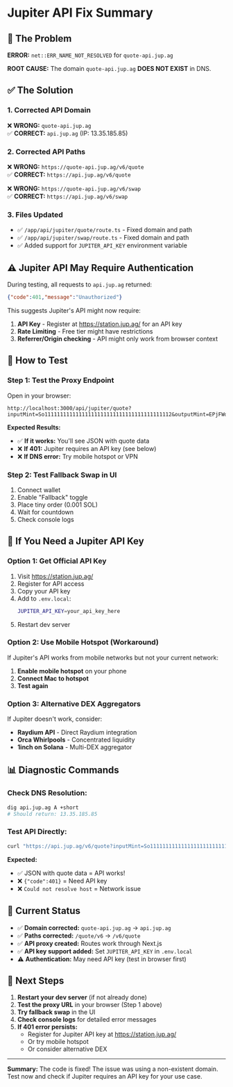 # Jupiter API Fix Summary

## 🚨 The Problem

**ERROR:** `net::ERR_NAME_NOT_RESOLVED` for `quote-api.jup.ag`

**ROOT CAUSE:** The domain `quote-api.jup.ag` **DOES NOT EXIST** in DNS.

## ✅ The Solution

### 1. Corrected API Domain

❌ **WRONG:** `quote-api.jup.ag`  
✅ **CORRECT:** `api.jup.ag` (IP: 13.35.185.85)

### 2. Corrected API Paths

❌ **WRONG:** `https://quote-api.jup.ag/v6/quote`  
✅ **CORRECT:** `https://api.jup.ag/v6/quote`

❌ **WRONG:** `https://quote-api.jup.ag/v6/swap`  
✅ **CORRECT:** `https://api.jup.ag/v6/swap`

### 3. Files Updated

- ✅ `/app/api/jupiter/quote/route.ts` - Fixed domain and path
- ✅ `/app/api/jupiter/swap/route.ts` - Fixed domain and path
- ✅ Added support for `JUPITER_API_KEY` environment variable

## ⚠️ Jupiter API May Require Authentication

During testing, all requests to `api.jup.ag` returned:
```json
{"code":401,"message":"Unauthorized"}
```

This suggests Jupiter's API might now require:
1. **API Key** - Register at https://station.jup.ag/ for an API key
2. **Rate Limiting** - Free tier might have restrictions
3. **Referrer/Origin checking** - API might only work from browser context

## 🧪 How to Test

### Step 1: Test the Proxy Endpoint
Open in your browser:
```
http://localhost:3000/api/jupiter/quote?inputMint=So11111111111111111111111111111111111111112&outputMint=EPjFWdd5AufqSSqeM2qN1xzybapC8G4wEGGkZwyTDt1v&amount=1000000&slippageBps=100
```

**Expected Results:**
- ✅ **If it works:** You'll see JSON with quote data
- ❌ **If 401:** Jupiter requires an API key (see below)
- ❌ **If DNS error:** Try mobile hotspot or VPN

### Step 2: Test Fallback Swap in UI
1. Connect wallet
2. Enable "Fallback" toggle
3. Place tiny order (0.001 SOL)
4. Wait for countdown
5. Check console logs

## 🔑 If You Need a Jupiter API Key

### Option 1: Get Official API Key
1. Visit https://station.jup.ag/
2. Register for API access
3. Copy your API key
4. Add to `.env.local`:
   ```bash
   JUPITER_API_KEY=your_api_key_here
   ```
5. Restart dev server

### Option 2: Use Mobile Hotspot (Workaround)
If Jupiter's API works from mobile networks but not your current network:
1. **Enable mobile hotspot** on your phone
2. **Connect Mac to hotspot**
3. **Test again**

### Option 3: Alternative DEX Aggregators
If Jupiter doesn't work, consider:
- **Raydium API** - Direct Raydium integration
- **Orca Whirlpools** - Concentrated liquidity
- **1inch on Solana** - Multi-DEX aggregator

## 📊 Diagnostic Commands

### Check DNS Resolution:
```bash
dig api.jup.ag A +short
# Should return: 13.35.185.85
```

### Test API Directly:
```bash
curl "https://api.jup.ag/v6/quote?inputMint=So11111111111111111111111111111111111111112&outputMint=EPjFWdd5AufqSSqeM2qN1xzybapC8G4wEGGkZwyTDt1v&amount=1000000"
```

**Expected:**
- ✅ JSON with quote data = API works!
- ❌ `{"code":401}` = Need API key
- ❌ `Could not resolve host` = Network issue

## 🎯 Current Status

- ✅ **Domain corrected:** `quote-api.jup.ag` → `api.jup.ag`
- ✅ **Paths corrected:** `/quote/v6` → `/v6/quote`
- ✅ **API proxy created:** Routes work through Next.js
- ✅ **API key support added:** Set `JUPITER_API_KEY` in `.env.local`
- ⚠️ **Authentication:** May need API key (test in browser first)

## 🚀 Next Steps

1. **Restart your dev server** (if not already done)
2. **Test the proxy URL** in your browser (Step 1 above)
3. **Try fallback swap** in the UI
4. **Check console logs** for detailed error messages
5. **If 401 error persists:**
   - Register for Jupiter API key at https://station.jup.ag/
   - Or try mobile hotspot
   - Or consider alternative DEX

---

**Summary:** The code is fixed! The issue was using a non-existent domain. Test now and check if Jupiter requires an API key for your use case.

